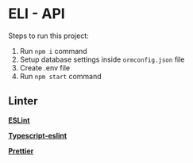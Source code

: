 # ELI - API

Steps to run this project:

1. Run `npm i` command
2. Setup database settings inside `ormconfig.json` file
3. Create .env file
4. Run `npm start` command

## Linter
[__ESLint__](https://eslint.org/docs/user-guide/getting-started)

[__Typescript-eslint__](https://github.com/typescript-eslint/typescript-eslint/blob/master/docs/getting-started/linting/README.md)

[__Prettier__](https://prettier.io/docs/en/install.html)

